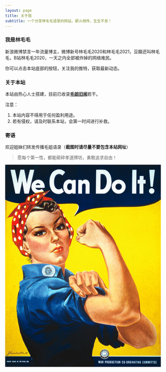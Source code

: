 ```yaml
---
layout: page
title: 关于我
subtitle: 一个分享林毛毛语录的网站，薪火相传，生生不息！
---
```


### 我是林毛毛

新浪微博禁言一年流量博主，微博新号林毛毛2020和林毛毛2021，豆瓣还叫林毛毛，B站林毛毛2020，一天之内全部被炸掉的网络难民。  

你可以点击本站底部的按钮，关注我的推特，获取最新动态。

### 关于本站

本站由热心人士搭建，目前已收录[**毛姐旧闻**](https://linmaomaojie.github.io/tags/#%E6%AF%9B%E5%A7%90%E6%97%A7%E9%97%BB "点击跳转此标签")若干。

注意：
1. 本站内容不得用于任何盈利用途。 
2. 若有侵权，请及时联系本站，会第一时间进行补救。

### 寄语

欢迎姐妹们转发传播毛姐语录（**截图时请尽量不要包含本站网址**）

> 愿每个第一性，都能砸碎孝道牌坊，勇敢追求自由！

![we can do it](assets/img/we-can-do-it.jpg)
